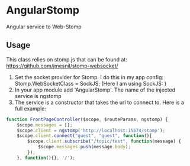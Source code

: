 AngularStomp
============

Angular service to Web-Stomp

Usage
-----
This class relies on stomp.js that can be found at: https://github.com/jmesnil/stomp-websocket/

1. Set the socket provider for Stomp. I do this in my app config: Stomp.WebSocketClass = SockJS;
   (Here I am using SockJS: <script src="http://cdn.sockjs.org/sockjs-0.3.min.js"></script>)
2. In your app module add 'AngularStomp'. The name of the injected service is ngstomp
3. The service is a constructor that takes the url to connect to. Here is a full example:

```js
function FrontPageController($scope, $routeParams, ngstomp) {
    $scope.messages = [];
    $scope.client = ngstomp('http://localhost:15674/stomp');
    $scope.client.connect("guest", "guest", function(){
        $scope.client.subscribe("/topic/test", function(message) {
            $scope.messages.push(message.body);
        });
    }, function(){}, '/');
```

